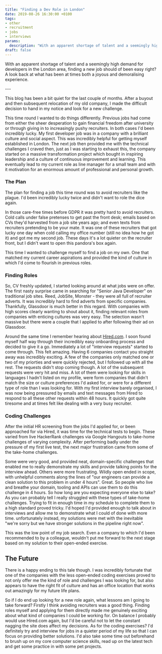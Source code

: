 ```yaml
---
title: "Finding a Dev Role in London"
date: 2019-08-26 16:30:00 +0100
tags:
- other
- recruitment
- jobs
- interviews
params:
  description: "With an apparent shortage of talent and a seemingly high demand for developers in the London area, finding a new job should of been easy right? A look back at what has been at times both a joyous and demoralising experience."
draft: false
---
```

With an apparent shortage of talent and a seemingly high demand for developers in the London area, finding a new job should of been easy right? A look back at what has been at times both a joyous and demoralising experience.
<!--more--> ---

This blog has been a bit quiet for the last couple of months. After a buyout and then subsequent relocation of my old company, I made the difficult decision to hand in my notice and look for a new challenge.

This time round I wanted to do things differently. Previous jobs had come from either the sheer desperation to gain financial freedom after university or through giving in to increasingly pushy recruiters. In both cases I'd been incredibly lucky. My first developer job was in a company with a brilliant culture and social aspect. This was incredibly helpful for getting myself established in London. The next job then provided me with the technical challenges I craved then, just as I was starting to exhaust this, the company started on a massive transformation project which bought in inspiring leadership and a culture of continuous improvement and learning. This eventually lead to my current role as line manager for a small team and with it motivation for an enormous amount of professional and personal growth.

### The Plan

The plan for finding a job this time round was to avoid recruiters like the plague. I'd been incredibly lucky twice and didn't want to role the dice again.

In those care-free times before GDPR it was pretty hard to avoid recruiters. Cold calls under false pretenses to get past the front desk; emails based on CVs they'd harvested from a job site years ago; and even texts from recruiters pretending to be your mate. It was one of these recruiters that got lucky one day when cold calling my office number (still no idea how he got it) and got me my second job. These days it's a lot quieter on the recruiter front, but I didn't want to open this pandora's box again.

This time I wanted to challenge myself to find a job on my own. One that matched my current career aspirations and provided the kind of culture in which I'd come to flourish in previous roles.

### Finding Roles

So, CV freshly updated, I started looking around at what jobs were on offer. The first nasty surprise came in searching for "Senior Java Developer" on traditional job sites. Reed, JobSite, Monster - they were all full of recruiter adverts. It was incredibly hard to find adverts from specific companies. Thankfully, Glassdoor is much better in this regard. With companies with high scores clearly wanting to shout about it, finding relevant roles from companies with enticing cultures was very easy. The selection wasn't massive but there were a couple that I applied to after following their ad on Glassdoor.

Around the same time I remember hearing about [Hired.com](http://hired.com). I soon found myself half way through their incredibly easy onboarding process and decided to give it a go. Immediately a lot of "interview requests" started to come through. This felt amazing. Having 6 companies contact you straight away was incredibly exciting. A few of the companies only matched one or two of my priorties and were quickly rejected, but I followed up with all the rest. The requests didn't stop coming though. A lot of the subsequent requests were very hit and miss. A lot of them were looking for skills in languages I hadn't listed on my profile, were form companies that didn't match the size or culture preferences I'd asked for, or were for a different type of role than I was looking for. With my first interview barely organised, I was now being pressured by emails and text messages from Hired to respond to all these other requests within 48 hours. It quickly got quite tiresome and at times felt like dealing with a very busy recruiter.

### Coding Challenges

After the initial HR screening from the jobs I'd applied for, or been approached for via Hired, it was time for the technical tests to begin. These varied from live HackerRank challenges via Google Hangouts to take-home challenges of varying complexity. After performing badly under the pressure of my first live test, the next major frustration came from some of the take-home challenges.

Some were very good, and provided neat, domain-specific challenges that enabled me to really demonstrate my skills and provide talking points for the interview ahead. Others were more frustrating. Wildly open ended in scope, with unhelpful comments along the lines of "our engineers can provide a clean solution to this problem in under 4 hours". Great. So people who live and breathe your domain, tooling and APIs can use them to do this challenge in 4 hours. So how long are you expecting everyone else to take? As you can probably tell I really struggled with these types of take-home challenges. Trying to fit in enough time in my schedule to complete them to a high standard proved tricky. I'd hoped I'd provided enough to talk about in interviews and allow me to demonstrate what I could of done with more time. unfortunately instead, my solutions were met with the inevitable "we're sorry but we have stronger solutions in the pipeline right now".

This was the low point of my job search. Even a company to which I'd been recommended to by a colleague, wouldn't put me forward to the next stage based on my solution to their open-ended exercise.

## The Future

There is a happy ending to this tale though. I was incredibly fortunate that one of the companies with the less open-ended coding exercises proved to not only offer me the kind of role and challenges I was looking for, but also appears to have the right fit of culture and has an office location that works out amazingly for my future life plans.

So if I do end up looking for a new role again, what lessons am I going to take forward? Firstly I think avoiding recruiters was a good thing. Finding roles myself and applying for them directly made me genuinely exciting about what kind of companies I could be working for. On balance I probably would use Hired.com again, but I'd be careful not to let the constant nagging the site does affect my decisions. As for the coding exercises? I'd definitely try and interview for jobs in a quieter period of my life so that I can focus on providing better solutions. I'd also take some time out beforehand to brush up on my core computer science skills, read up on the latest tech and get some practice in with some pet projects.
